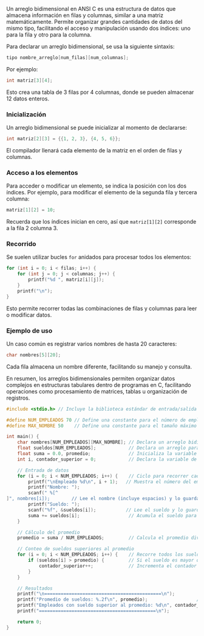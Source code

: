 Un arreglo bidimensional en ANSI C es una estructura de datos que almacena información en filas y columnas, similar a una matriz matemáticamente. Permite organizar grandes cantidades de datos del mismo tipo, facilitando el acceso y manipulación usando dos índices: uno para la fila y otro para la columna.

Para declarar un arreglo bidimensional, se usa la siguiente sintaxis:
```c
tipo nombre_arreglo[num_filas][num_columnas];
```
Por ejemplo:
```c
int matriz[3][4];
```
Esto crea una tabla de 3 filas por 4 columnas, donde se pueden almacenar 12 datos enteros.

### Inicialización

Un arreglo bidimensional se puede inicializar al momento de declararse:
```c
int matriz[2][3] = {{1, 2, 3}, {4, 5, 6}};
```
El compilador llenará cada elemento de la matriz en el orden de filas y columnas.

### Acceso a los elementos

Para acceder o modificar un elemento, se indica la posición con los dos índices. Por ejemplo, para modificar el elemento de la segunda fila y tercera columna:
```c
matriz[1][2] = 10;
```
Recuerda que los índices inician en cero, así que `matriz[1][2]` corresponde a la fila 2 columna 3.

### Recorrido

Se suelen utilizar bucles `for` anidados para procesar todos los elementos:
```c
for (int i = 0; i < filas; i++) {
    for (int j = 0; j < columnas; j++) {
        printf("%d ", matriz[i][j]);
    }
    printf("\n");
}
```
Esto permite recorrer todas las combinaciones de filas y columnas para leer o modificar datos.

### Ejemplo de uso

Un caso común es registrar varios nombres de hasta 20 caracteres:
```c
char nombres[5][20];
```
Cada fila almacena un nombre diferente, facilitando su manejo y consulta.

En resumen, los arreglos bidimensionales permiten organizar datos complejos en estructuras tabulares dentro de programas en C, facilitando operaciones como procesamiento de matrices, tablas u organización de registros.
```c
#include <stdio.h> // Incluye la biblioteca estándar de entrada/salida para usar printf y scanf

#define NUM_EMPLEADOS 70 // Define una constante para el número de empleados (filas)
#define MAX_NOMBRE 50    // Define una constante para el tamaño máximo de nombre (columnas)

int main() {
    char nombres[NUM_EMPLEADOS][MAX_NOMBRE]; // Declara un arreglo bidimensional para almacenar los nombres de los empleados
    float sueldos[NUM_EMPLEADOS];            // Declara un arreglo para almacenar los sueldos de los empleados
    float suma = 0.0, promedio;              // Inicializa la variable suma y declara promedio
    int i, contador_superior = 0;            // Declara la variable de control 'i' y el contador de sueldos superiores

    // Entrada de datos
    for (i = 0; i < NUM_EMPLEADOS; i++) {    // Ciclo para recorrer cada empleado
        printf("\nEmpleado %d\n", i + 1);   // Muestra el número del empleado (1-indexado)
        printf("Nombre: ");
        scanf(" %[^
]", nombres[i]);        // Lee el nombre (incluye espacios) y lo guarda en la fila correspondiente
        printf("Sueldo: ");
        scanf("%f", &sueldos[i]);           // Lee el sueldo y lo guarda en la posición correspondiente
        suma += sueldos[i];                  // Acumula el sueldo para calcular el total
    }

    // Cálculo del promedio
    promedio = suma / NUM_EMPLEADOS;         // Calcula el promedio dividiendo la suma entre el número de empleados

    // Conteo de sueldos superiores al promedio
    for (i = 0; i < NUM_EMPLEADOS; i++) {    // Recorre todos los sueldos
        if (sueldos[i] > promedio) {         // Si el sueldo es mayor que el promedio
            contador_superior++;             // Incrementa el contador
        }
    }

    // Resultados
    printf("\n===========================================\n");
    printf("Promedio de sueldos: %.2f\n", promedio);                  // Muestra el promedio con dos decimales
    printf("Empleados con sueldo superior al promedio: %d\n", contador_superior); // Muestra el conteo de empleados con sueldo mayor al promedio
    printf("===========================================\n");

    return 0;
}
```
